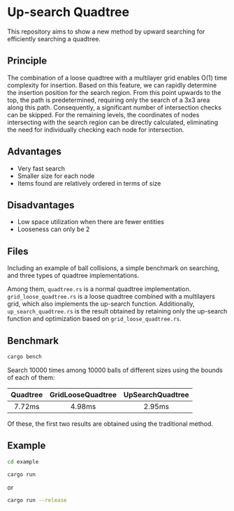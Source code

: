# Up-search Quadtree

This repository aims to show a new method by upward searching for efficiently searching a quadtree.

## Principle

The combination of a loose quadtree with a multilayer grid enables O(1) time complexity for insertion. Based on this feature, we can rapidly determine the insertion position for the search region. From this point upwards to the top, the path is predetermined, requiring only the search of a 3x3 area along this path. Consequently, a significant number of intersection checks can be skipped. For the remaining levels, the coordinates of nodes intersecting with the search region can be directly calculated, eliminating the need for individually checking each node for intersection.

## Advantages
- Very fast search
- Smaller size for each node
- Items found are relatively ordered in terms of size

## Disadvantages
- Low space utilization when there are fewer entities
- Looseness can only be 2

## Files

Including an example of ball collisions, a simple benchmark on searching, and three types of quadtree  implementations.

Among them, `quadtree.rs` is a normal quadtree implementation. `grid_loose_quadtree.rs` is a loose quadtree combined with a multilayers grid, which also implements the up-search function. Additionally, `up_search_quadtree.rs` is the result obtained by retaining only the up-search function and optimization based on `grid_loose_quadtree.rs`.

## Benchmark

```bash
cargo bench
```

Search 10000 times among 10000 balls of different sizes using the bounds of each of them:

| Quadtree| GridLooseQuadtree | UpSearchQuadtree |
|:-------:|:-----------------:|:----------------:|
| 7.72ms  | 4.98ms            | 2.95ms           |

Of these, the first two results are obtained using the traditional method.

## Example

```bash
cd example
```

```bash
cargo run
```
or
```bash
cargo run --release
```